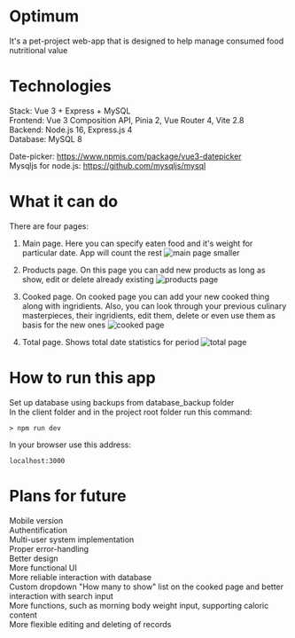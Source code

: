 # Optimum
It's a pet-project web-app that is designed to help manage consumed food nutritional value

# Technologies
Stack: Vue 3 + Express + MySQL  
Frontend: Vue 3 Composition API, Pinia 2, Vue Router 4, Vite 2.8  
Backend: Node.js 16, Express.js 4  
Database: MySQL 8

Date-picker: https://www.npmjs.com/package/vue3-datepicker  
Mysqljs for node.js: https://github.com/mysqljs/mysql

# What it can do
There are four pages:
1. Main page. Here you can specify eaten food and it's weight for particular date. App will count the rest
![main page smaller](https://user-images.githubusercontent.com/23217839/165689899-ea432563-47c9-4697-a938-f7d907fabec3.gif)

2. Products page. On this page you can add new products as long as show, edit or delete already existing
![products page](https://user-images.githubusercontent.com/23217839/165693876-b131b788-9151-4d47-a746-b9855407f6bf.gif)

3. Cooked page. On cooked page you can add your new cooked thing along with ingridients. Also, you can look through your previous culinary masterpieces, their ingridients, edit them, delete or even use them as basis for the new ones
![cooked page](https://user-images.githubusercontent.com/23217839/165726870-06fadb31-69a1-42f7-94bc-79ff31fc2bcc.gif)

4. Total page. Shows total date statistics for period
![total page](https://user-images.githubusercontent.com/23217839/165700683-2b1fffe1-00d7-4abd-a622-52aa8b48d775.gif)

# How to run this app
Set up database using backups from database_backup folder  
In the client folder and in the project root folder run this command:

```
> npm run dev
```

In your browser use this address:
```
localhost:3000
```

# Plans for future
Mobile version  
Authentification  
Multi-user system implementation  
Proper error-handling  
Better design  
More functional UI  
More reliable interaction with database  
Custom dropdown "How many to show" list on the cooked page and better interaction with search input  
More functions, such as morning body weight input, supporting caloric content  
More flexible editing and deleting of records  
